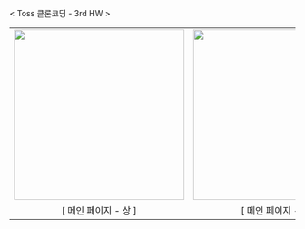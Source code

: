 

< Toss 클론코딩 - 3rd HW >

<table>
  <tr>
    <td><img src="https://github.com/user-attachments/assets/Simulator Screenshot - iPhone 16 Pro - 2025-04-06 at 22.24.46" width="300"></td>
    <td><img src="https://github.com/user-attachments/assets/Simulator Screenshot - iPhone 16 Pro - 2025-04-06 at 22.24.51" width="300"></td>
  </tr>
  <tr>
    <td align="center">[ 메인 페이지 - 상 ]</td>
    <td align="center">[ 메인 페이지 - 하 ]</td>
  </tr>
</table>


